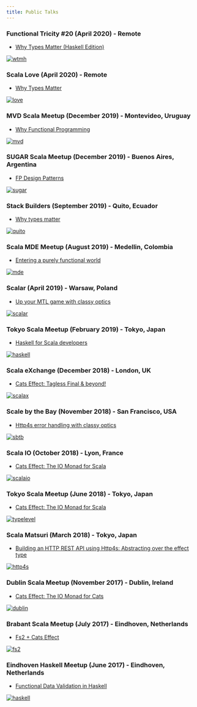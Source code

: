 ```yaml
---
title: Public Talks
---
```


### Functional Tricity #20 (April 2020) - Remote

- [Why Types Matter (Haskell Edition)](https://www.youtube.com/watch?v=rGi3Rf6r1fI)

[![wtmh](/img/talks/wtmh.png)](https://slides.com/volpegabriel/types-matter-ft/)

### Scala Love (April 2020) - Remote

- [Why Types Matter](https://slides.com/volpegabriel/scala-love-types-matter)

[![love](/img/talks/love.png)](https://www.youtube.com/watch?v=n1Y2V4zCZdQ)

### MVD Scala Meetup (December 2019) - Montevideo, Uruguay

- [Why Functional Programming](https://slides.com/volpegabriel/why-fp)

[![mvd](/img/talks/mvd.png)](https://www.meetup.com/Scala-Meetup-MVD/events/266902706/)

### SUGAR Scala Meetup (December 2019) - Buenos Aires, Argentina

- [FP Design Patterns](https://slides.com/volpegabriel/fp-design-patterns)

[![sugar](/img/talks/sugar.png)](https://www.meetup.com/scala_ar/events/266399009/)

### Stack Builders (September 2019) - Quito, Ecuador

- [Why types matter](https://slides.com/volpegabriel/why-types-matter)

[![quito](/img/talks/quito.png)](https://www.stackbuilders.com/)

### Scala MDE Meetup (August 2019) - Medellin, Colombia

- [Entering a purely functional world](https://slides.com/volpegabriel/purely-functional-world)

[![mde](/img/talks/medellin.png)](https://www.meetup.com/ScalaMDE/events/263423621/)

### Scalar (April 2019) - Warsaw, Poland

- [Up your MTL game with classy optics](https://www.youtube.com/watch?v=gYnbOUGpWK0)

[![scalar](/img/talks/scalar.png)](https://paidy.github.io/talks/scalar2019/)

### Tokyo Scala Meetup (February 2019) - Tokyo, Japan

- [Haskell for Scala developers](https://paidy.github.io/talks/tokyo2019-haskell/)

[![haskell](/img/talks/haskell-scala.png)](https://www.meetup.com/Tokyo-Scala-Developers/events/258586177/)

### Scala eXchange (December 2018) - London, UK

- [Cats Effect: Tagless Final & beyond!](https://skillsmatter.com/skillscasts/12634-cats-effect-tagless-final-and-beyond)

[![scalax](/img/talks/scalax.png)](https://skillsmatter.com/conferences/10488-scala-exchange-2018)

### Scale by the Bay (November 2018) - San Francisco, USA

- [Http4s error handling with classy optics](https://www.youtube.com/watch?v=UUX5KvPgejM)

[![sbtb](/img/talks/sbtb.png)](http://scale.bythebay.io/)

### Scala IO (October 2018) - Lyon, France

- [Cats Effect: The IO Monad for Scala](https://www.youtube.com/watch?v=8_TWM2t97r4)

[![scalaio](/img/talks/scalaio.png)](https://scala.io/)

### Tokyo Scala Meetup (June 2018) - Tokyo, Japan

- [Cats Effect: The IO Monad for Scala](https://paidy.github.io/talks/tokyo2018-cats-effect/)

[![typelevel](/img/talks/typelevel.png)](https://www.meetup.com/Tokyo-Scala-Developers/events/250976376/)

### Scala Matsuri (March 2018) - Tokyo, Japan

- [Building an HTTP REST API using Http4s: Abstracting over the effect type](http://www.youtube.com/watch?v=pGfj_l-h3M8)

[![http4s](/img/talks/scala-matsuri.jpg)](http://2018.scalamatsuri.org/index_en.html)

### Dublin Scala Meetup (November 2017) - Dublin, Ireland

- [Cats Effect: The IO Monad for Cats](https://slides.com/volpegabriel/cats-effect#/)

[![dublin](/img/talks/dublin.png)](https://www.meetup.com/Dublin-Scala-users-group/events/245073335)

### Brabant Scala Meetup (July 2017) - Eindhoven, Netherlands

- [Fs2 + Cats Effect](https://slides.com/volpegabriel/fs2#/)

[![fs2](/img/talks/fs2.png)](https://www.meetup.com/brabant-scala/events/241394892)

### Eindhoven Haskell Meetup (June 2017) - Eindhoven, Netherlands

- [Functional Data Validation in Haskell](https://slides.com/volpegabriel/functional-data-validation#/)

[![haskell](/img/talks/haskell.png)](https://www.meetup.com/Eindhoven-Haskell-Meetup/events/240066834)

